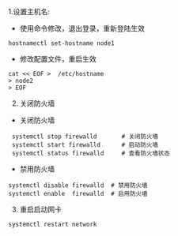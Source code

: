 1.设置主机名:
- 使用命令修改，退出登录，重新登陆生效
```
hostnamectl set-hostname node1
```
- 修改配置文件，重启生效
```
cat << EOF >  /etc/hostname
> node2
> EOF
```

2. 关闭防火墙
- 关闭防火墙
```
 systemctl stop firewalld       # 关闭防火墙
 systemctl start firewalld      # 启动防火墙
 systemctl status firewalld     # 查看防火墙状态
```
- 禁用防火墙
```
systemctl disable firewalld  # 禁用防火墙
systemctl enable  firewalld  # 启用防火墙
```

3. 重启启动网卡
```
systemctl restart network
```

